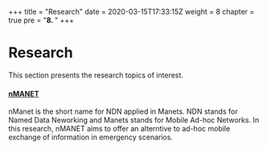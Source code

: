 +++
title = "Research"
date = 2020-03-15T17:33:15Z
weight = 8
chapter = true
pre = "<b>8. </b>"
+++

# Research

This section presents the research topics of interest.

####  [nMANET](/Research/nmanet.md)


nManet is the short name for NDN applied in Manets. NDN stands for Named Data Neworking and Manets stands for Mobile Ad-hoc Networks. In this research, nMANET aims to offer an alterntive to ad-hoc mobile exchange of information in emergency scenarios.



